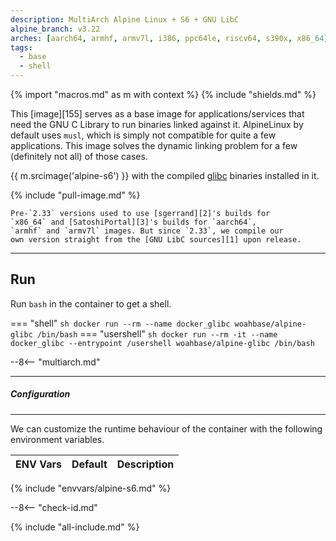 ```yaml
---
description: MultiArch Alpine Linux + S6 + GNU LibC
alpine_branch: v3.22
arches: [aarch64, armhf, armv7l, i386, ppc64le, riscv64, s390x, x86_64]
tags:
  - base
  - shell
---
```


{% import "macros.md" as m with context %}
{% include "shields.md" %}

This [image][155] serves as a base image for applications/services
that need the GNU C Library to run binaries linked against it.
AlpineLinux by default uses `musl`, which is simply not compatible
for quite a few applications. This image solves the dynamic
linking problem for a few (definitely not all) of those cases.

{{ m.srcimage('alpine-s6') }} with the compiled [glibc][1]
binaries installed in it.

{% include "pull-image.md" %}

    Pre-`2.33` versions used to use [sgerrand][2]'s builds for
    `x86_64` and [SatoshiPortal][3]'s builds for `aarch64`,
    `armhf` and `armv7l` images. But since `2.33`, we compile our
    own version straight from the [GNU LibC sources][1] upon release.

---
Run
---

Run `bash` in the container to get a shell.

=== "shell"
    ``` sh
    docker run --rm --name docker_glibc woahbase/alpine-glibc /bin/bash
    ```
=== "usershell"
    ``` sh
    docker run --rm -it --name docker_glibc --entrypoint /usershell woahbase/alpine-glibc /bin/bash
    ```

--8<-- "multiarch.md"

---
##### Configuration
---

We can customize the runtime behaviour of the container with the
following environment variables.

| ENV Vars           | Default       | Description
| :---               | :---          | :---
{% include "envvars/alpine-s6.md" %}

--8<-- "check-id.md"

[1]: https://ftp.gnu.org/gnu/glibc/
[2]: https://github.com/sgerrand/alpine-pkg-glibc
[3]: https://github.com/SatoshiPortal/alpine-pkg-glibc/releases
[4]: https://news.ycombinator.com/item?id=10782897
[5]: https://www.gnu.org/software/libc/manual/html_node/Installation.html
[6]: https://github.com/sgerrand/docker-glibc-builder/issues/20
[7]: https://github.com/Lauri-Nomme/alpine-glibc-xb/blob/master/Dockerfile
[8]: https://github.com/jvasileff/alpine-pkg-glibc-armhf/blob/master/build-with-docker.sh
[9]: https://github.com/jvasileff/alpine-pkg-glibc-armhf/blob/master/Dockerfile

{% include "all-include.md" %}
